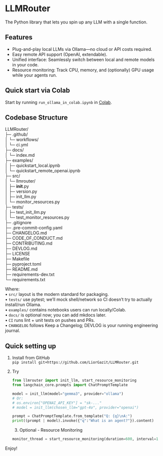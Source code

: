 # LLMRouter
The Python library that lets you spin up any LLM with a single function.  

## Features
- Plug-and-play local LLMs via Ollama—no cloud or API costs required.  
- Easy remote API support (OpenAI, extendable).  
- Unified interface: Seamlessly switch between local and remote models in your code.  
- Resource monitoring: Track CPU, memory, and (optionally) GPU usage while your agents run.

## Quick start via Colab
Start by running `run_ollama_in_colab.ipynb` in [Colab](https://colab.research.google.com/github/LiorGazit/LLMRouter/blob/main/examples/run_ollama_in_colab.ipynb).  

## Codebase Structure  
LLMRouter/  
├─ .github/  
│  └─ workflows/  
│     └─ ci.yml  
├─ docs/  
│  └─ index.md  
├─ examples/  
│  ├─ quickstart_local.ipynb  
│  └─ quickstart_remote_openai.ipynb  
├─ src/  
│  └─ llmrouter/  
│     ├─ __init__.py  
│     ├─ version.py  
│     ├─ init_llm.py  
│     └─ monitor_resources.py  
├─ tests/  
│  ├─ test_init_llm.py  
│  └─ test_monitor_resources.py  
├─ .gitignore  
├─ .pre-commit-config.yaml  
├─ CHANGELOG.md  
├─ CODE_OF_CONDUCT.md  
├─ CONTRIBUTING.md  
├─ DEVLOG.md  
├─ LICENSE  
├─ Makefile            
├─ pyproject.toml  
├─ README.md  
├─ requirements-dev.txt      
└─ requirements.txt   

Where:  
• `src/` layout is the modern standard for packaging.  
• `tests/` use pytest; we’ll mock shell/network so CI doesn’t try to actually install/run Ollama.  
• `examples/` contains notebooks users can run locally/Colab.  
• `docs/` is optional now; you can add mkdocs later.  
• `CI` runs lint + unit tests on pushes and PRs.  
• `CHANGELOG` follows Keep a Changelog; DEVLOG is your running engineering journal.  

## Quick setting up  
1. Install from GitHub    
`pip install git+https://github.com/LiorGazit/LLMRouter.git`  

2. Try  
    ```python
    from llmrouter import init_llm, start_resource_monitoring
    from langchain_core.prompts import ChatPromptTemplate

    model = init_llm(model="gemma3", provider="ollama")
    # Or:
    # os.environ["OPENAI_API_KEY"] = "sk-..."
    # model = init_llm(chosen_llm="gpt-4o", provider="openai")

    prompt = ChatPromptTemplate.from_template("Q: {q}\nA:")
    print((prompt | model).invoke({"q":"What is an agent?"}).content)
    ```

    3. Optional - Resource Monitoring
    ```python
    monitor_thread = start_resource_monitoring(duration=600, interval=10)
    ```

Enjoy!